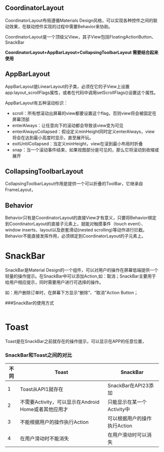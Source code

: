  ## CoordinatorLayout
 CoordinatorLayout布局遵循Materials Design风格，可以实现各种控件之间的联动效果，在联动控件实现的过程中需要Behavior来协助。
 
 CoordinatorLayout是一个顶级父View，其子View包括FloatingActionButton、SnackBar
 
 **CoordinatorLayout+AppBarLayout+CollapsingToolbarLayout 需要结合起来使用**
 
 ## AppBarLayout
 
 AppBarLayout是LinearLayout的子类，必须在它的子View上设置app:layout_scrollFlags属性，或者在代码中调用setScrollFlags()设置这个属性。
 
 AppBarLayout有五种滚动标识：
 * scroll：所有想滚动出屏幕的view都要设置这个flag，否则view将会被固定在屏幕顶部
 * enterAlways：让任意向下的滚动都会导致该view变为可见
 * enterAlwaysCollapsed：假设定义minHeight同时定义enterAlways，view将会在达到最小高度时显示，直至展开玩。
 * exitUntilCollapsed：当定义minHeight，view在滚到最小布局时折叠
 * snap：当一个滚动事件结束，如果视图部分是可见的，那么它将滚动到收缩或展开
 
 ## CollapsingToolbarLayout
 CollapsingToolbarLayout作用是提供一个可以折叠的ToolBar，它继承自FrameLayout，
 
 ## Behavior
 
 Behavior只有是CoordinatorLayout的直接View才有意义，只要将Behavior绑定到CoordinatorLayout的直接子元素上，就能对触摸事件（touch event）、window inserts、layout以及嵌套滑动(nested scrolling)等动作进行拦截。Behavior不能直接发挥作用，必须绑定到CoordinatorLayout的子元素上。
 
 
# SnackBar
SnackBar是Material Design的一个组件，可以对用户的操作在屏幕低端提供一个轻量的操作提示。在SnackBar中可以添加Action,如：取消；SnackBar主要用于给用户相应提示，同时需要用户进行可选择的操作。

如：用户删除订单时，在屏幕下方显示“删除”、“取消”Action Button；

###SnackBar的使用方式
```

```


# Toast
Toast是在SnackBar之前就存在的操作提示，可以显示在APP的任意位置，


### SnackBar和Toast之间的对比

|不同|Toast|SnackBar|
|---|-----|-----|
|1|Toast从API1就存在|SnackBar在API23添加|
|2|不需要Activity，可以显示在Android Home或者其他应用才|只能显示在某一个Activity中|
|3|不能根据用户的操作执行Action|可以根据用户的操作执行Action|
|4|在用户滑动时不能消失|在用户滑动时可以消失| 